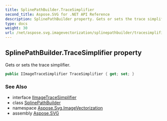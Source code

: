 ```yaml
---
title: SplinePathBuilder.TraceSimplifier
second_title: Aspose.SVG for .NET API Reference
description: SplinePathBuilder property. Gets or sets the trace simplifier
type: docs
weight: 30
url: /net/aspose.svg.imagevectorization/splinepathbuilder/tracesimplifier/
---
```

## SplinePathBuilder.TraceSimplifier property

Gets or sets the trace simplifier.

```csharp
public IImageTraceSimplifier TraceSimplifier { get; set; }
```

### See Also

* interface [IImageTraceSimplifier](../../iimagetracesimplifier/)
* class [SplinePathBuilder](../)
* namespace [Aspose.Svg.ImageVectorization](../../../aspose.svg.imagevectorization/)
* assembly [Aspose.SVG](../../../)

